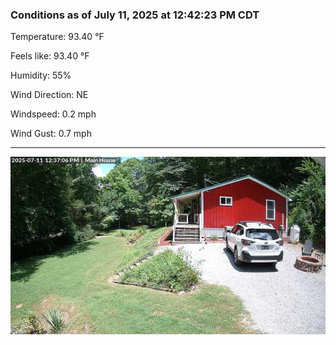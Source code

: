 ### Conditions as of July 11, 2025 at 12:42:23 PM CDT 

Temperature: 93.40 &deg;F

Feels like: 93.40 &deg;F

Humidity: 55%

Wind Direction: NE

Windspeed: 0.2 mph

Wind Gust: 0.7 mph

---

<img src="./images/latest.jpeg"/>

